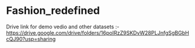 # Fashion_redefined

Drive link for demo vedio and other datasets :- https://drive.google.com/drive/folders/16poIRzZ9SKDvW28PLJnfgSgBGbHcQJ90?usp=sharing
